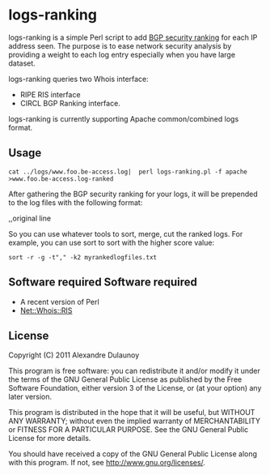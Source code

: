 
logs-ranking
============

logs-ranking is a simple Perl script to add [BGP security ranking](http://bgpranking.circl.lu/) for
each IP address seen. The purpose is to ease network security analysis by providing a weight to
each log entry especially when you have large dataset.

logs-ranking queries two Whois interface:

* RIPE RIS interface
* CIRCL BGP Ranking interface.

logs-ranking is currently supporting Apache common/combined logs format.


Usage
-----

    cat ../logs/www.foo.be-access.log|  perl logs-ranking.pl -f apache >www.foo.be-access.log-ranked

After gathering the BGP security ranking for your logs, it will be prepended to
the log files with the following format:

<ASN>,<BGP ranking value in float>,original line

So you can use whatever tools to sort, merge, cut the ranked logs. For example,
you can use sort to sort with the higher score value:

    sort -r -g -t"," -k2 myrankedlogfiles.txt

Software required
Software required
-----------------

* A recent version of Perl
* [Net::Whois::RIS](http://search.cpan.org/dist/Net-Whois-RIS/)

License
-------

Copyright (C) 2011 Alexandre Dulaunoy

This program is free software: you can redistribute it and/or modify
it under the terms of the GNU General Public License as published by
the Free Software Foundation, either version 3 of the License, or
(at your option) any later version.

This program is distributed in the hope that it will be useful,
but WITHOUT ANY WARRANTY; without even the implied warranty of
MERCHANTABILITY or FITNESS FOR A PARTICULAR PURPOSE.  See the
GNU General Public License for more details.

You should have received a copy of the GNU General Public License
along with this program.  If not, see <http://www.gnu.org/licenses/>.


